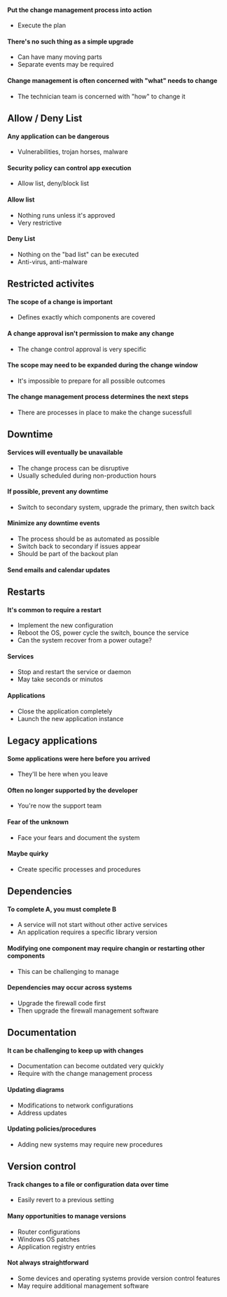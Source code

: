 #### Put the change management process into action
- Execute the plan
#### There's no such thing as a simple upgrade
- Can have many moving parts
- Separate events may be required
#### Change management is often concerned with "what" needs to change
- The technician team is concerned with "how" to change it


## Allow / Deny List
#### Any application can be dangerous
- Vulnerabilities, trojan horses, malware
#### Security policy can control app execution
- Allow list, deny/block list
#### Allow list
- Nothing runs unless it's approved
- Very restrictive
#### Deny List
- Nothing on the "bad list" can be executed
- Anti-virus, anti-malware



## Restricted activites
#### The scope of a change is important
- Defines exactly which components are covered
#### A change approval isn't permission to make any change
- The change control approval is very specific
#### The scope may need to be expanded during the change window
- It's impossible to prepare for all possible outcomes
#### The change management process determines the next steps
- There are processes in place to make the change sucessfull


## Downtime
#### Services will eventually be unavailable
- The change process can be disruptive
- Usually scheduled during non-production hours
#### If possible, prevent any downtime
- Switch to secondary system, upgrade the primary, then switch back
#### Minimize any downtime events
- The process should be as automated as possible
- Switch back to secondary if issues appear
- Should be part of the backout plan
#### Send emails and calendar updates


## Restarts
#### It's common to require a restart
- Implement the new configuration
- Reboot the OS, power cycle the switch, bounce the service
- Can the system recover from a power outage?
#### Services
- Stop and restart the service or daemon
- May take seconds or minutos
#### Applications
- Close the application completely
- Launch the new application instance


## Legacy applications
#### Some applications were here before you arrived
- They'll be here when you leave
#### Often no longer supported by the developer
- You're now the support team
#### Fear of the unknown
- Face your fears and document the system
#### Maybe quirky
- Create specific processes and procedures


## Dependencies
#### To complete A, you must complete B
- A service will not start without other active services
- An application requires a specific library version
#### Modifying one component may require changin or restarting other components
- This can be challenging to manage
#### Dependencies may occur across systems
- Upgrade the firewall code first
- Then upgrade the firewall management software


## Documentation
#### It can be challenging to keep up with changes
- Documentation can become outdated very quickly
- Require with the change management process
#### Updating diagrams
- Modifications to network configurations
- Address updates
#### Updating policies/procedures
- Adding new systems may require new procedures


## Version control
#### Track changes to a file or configuration data over time
- Easily revert to a previous setting
#### Many opportunities to manage versions
- Router configurations
- Windows OS patches
- Application registry entries
#### Not always straightforward
- Some devices and operating systems provide version control features
- May require additional management software